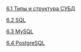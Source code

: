 [6.1 Типы и структура СУБД](/6.1.md)

[6.2 SQL](/6.2.md)

[6.3 MySQL](/6.3.md)

[6.4 PostgreSQL](/6.4.md)
